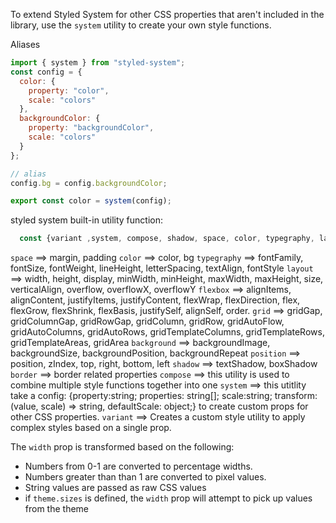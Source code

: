 To extend Styled System for other CSS properties that aren't included in the library, use the `system` utility to create your own style functions.

Aliases

```js
import { system } from "styled-system";
const config = {
  color: {
    property: "color",
    scale: "colors"
  },
  backgroundColor: {
    property: "backgroundColor",
    scale: "colors"
  }
};

// alias
config.bg = config.backgroundColor;

export const color = system(config);
```

styled system built-in utility function:

```js
  const {variant ,system, compose, shadow, space, color, typegraphy, layout, flexbox, grid, background, border, position} from 'stytled-system';
```

`space` ==> margin, padding
`color` ==> color, bg
`typegraphy` ==> fontFamily, fontSize, fontWeight, lineHeight, letterSpacing, textAlign, fontStyle
`layout` ==> width, height, display, minWidth, minHeight, maxWidth, maxHeight, size, verticalAlign, overflow, overflowX, overflowY
`flexbox` ==> alignItems, alignContent, justifyItems, justifyContent, flexWrap, flexDirection, flex, flexGrow, flexShrink, flexBasis, justifySelf, alignSelf, order.
`grid` ==> gridGap, gridColumnGap, gridRowGap, gridColumn, gridRow, gridAutoFlow, gridAutoColumns, gridAutoRows, gridTemplateColumns, gridTemplateRows, gridTemplateAreas, gridArea
`background` ==> backgroundImage, backgroundSize, backgroundPosition, backgroundRepeat
`position` ==> position, zIndex, top, right, bottom, left
`shadow` ==> textShadow, boxShadow
`border` ==> border related properties
`compose` ==> this utility is used to combine multiple style functions together into one
`system` ==> this utitlity take a config: {property:string; properties: string[]; scale:string; transform: (value, scale) => string, defaultScale: object;} to create custom props for other CSS properties.
`variant` ==> Creates a custom style utility to apply complex styles based on a single prop.

The `width` prop is transformed based on the following:

- Numbers from 0-1 are converted to percentage widths.
- Numbers greater than than 1 are converted to pixel values.
- String values are passed as raw CSS values
- if `theme.sizes` is defined, the `width` prop will attempt to pick up values from the theme
